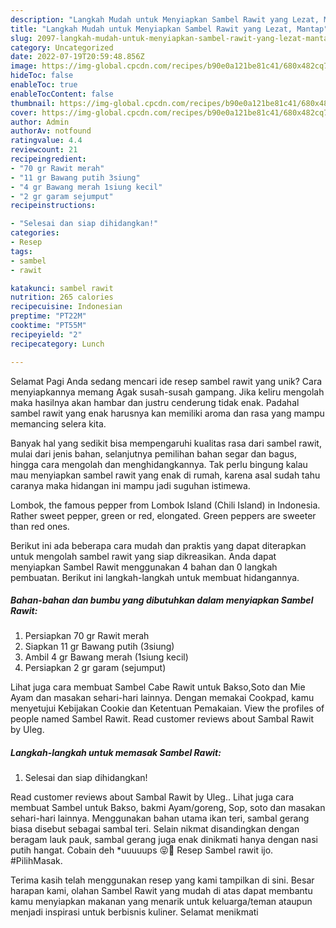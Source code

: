 ```yaml
---
description: "Langkah Mudah untuk Menyiapkan Sambel Rawit yang Lezat, Mantap"
title: "Langkah Mudah untuk Menyiapkan Sambel Rawit yang Lezat, Mantap"
slug: 2097-langkah-mudah-untuk-menyiapkan-sambel-rawit-yang-lezat-mantap
category: Uncategorized
date: 2022-07-19T20:59:48.856Z
image: https://img-global.cpcdn.com/recipes/b90e0a121be81c41/680x482cq70/sambel-rawit-foto-resep-utama.jpg
hideToc: false
enableToc: true
enableTocContent: false
thumbnail: https://img-global.cpcdn.com/recipes/b90e0a121be81c41/680x482cq70/sambel-rawit-foto-resep-utama.jpg
cover: https://img-global.cpcdn.com/recipes/b90e0a121be81c41/680x482cq70/sambel-rawit-foto-resep-utama.jpg
author: Admin
authorAv: notfound
ratingvalue: 4.4
reviewcount: 21
recipeingredient:
- "70 gr Rawit merah"
- "11 gr Bawang putih 3siung"
- "4 gr Bawang merah 1siung kecil"
- "2 gr garam sejumput"
recipeinstructions:

- "Selesai dan siap dihidangkan!"
categories:
- Resep
tags:
- sambel
- rawit

katakunci: sambel rawit 
nutrition: 265 calories
recipecuisine: Indonesian
preptime: "PT22M"
cooktime: "PT55M"
recipeyield: "2"
recipecategory: Lunch

---
```



Selamat Pagi Anda sedang mencari ide resep sambel rawit yang unik? Cara menyiapkannya memang Agak susah-susah gampang. Jika keliru mengolah maka hasilnya akan hambar dan justru cenderung tidak enak. Padahal sambel rawit yang enak harusnya kan memiliki aroma dan rasa yang mampu memancing selera kita.


Banyak hal yang sedikit bisa mempengaruhi kualitas rasa dari sambel rawit, mulai dari jenis bahan, selanjutnya pemilihan bahan segar dan bagus, hingga cara mengolah dan menghidangkannya. Tak perlu bingung kalau mau menyiapkan sambel rawit yang enak di rumah, karena asal sudah tahu caranya maka hidangan ini mampu jadi suguhan istimewa.

Lombok, the famous pepper from Lombok Island (Chili Island) in Indonesia. Rather sweet pepper, green or red, elongated. Green peppers are sweeter than red ones.


Berikut ini ada beberapa cara mudah dan praktis yang dapat diterapkan untuk mengolah sambel rawit yang siap dikreasikan. Anda dapat menyiapkan Sambel Rawit menggunakan 4 bahan dan 0 langkah pembuatan. Berikut ini langkah-langkah untuk membuat hidangannya.

<!--inarticleads1-->

##### Bahan-bahan dan bumbu yang dibutuhkan dalam menyiapkan Sambel Rawit:

1. Persiapkan 70 gr Rawit merah
1. Siapkan 11 gr Bawang putih (3siung)
1. Ambil 4 gr Bawang merah (1siung kecil)
1. Persiapkan 2 gr garam (sejumput)


Lihat juga cara membuat Sambel Cabe Rawit untuk Bakso,Soto dan Mie Ayam dan masakan sehari-hari lainnya. Dengan memakai Cookpad, kamu menyetujui Kebijakan Cookie dan Ketentuan Pemakaian. View the profiles of people named Sambel Rawit. Read customer reviews about Sambal Rawit by Uleg. 

<!--inarticleads2-->

##### Langkah-langkah untuk memasak Sambel Rawit:


1. Selesai dan siap dihidangkan!

Read customer reviews about Sambal Rawit by Uleg.. Lihat juga cara membuat Sambel untuk Bakso, bakmi Ayam/goreng, Sop, soto dan masakan sehari-hari lainnya. Menggunakan bahan utama ikan teri, sambal gerang biasa disebut sebagai sambal teri. Selain nikmat disandingkan dengan beragam lauk pauk, sambal gerang juga enak dinikmati hanya dengan nasi putih hangat. Cobain deh *uuuuups 😝🤭 Resep Sambel rawit ijo. #PilihMasak. 

Terima kasih telah menggunakan resep yang kami tampilkan di sini. Besar harapan kami, olahan Sambel Rawit yang mudah di atas dapat membantu kamu menyiapkan makanan yang menarik untuk keluarga/teman ataupun menjadi inspirasi untuk berbisnis kuliner. Selamat menikmati
